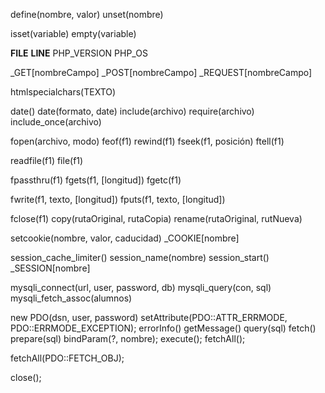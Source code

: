define(nombre, valor)
unset(nombre)

isset(variable)
empty(variable)

__FILE__
__LINE__
PHP_VERSION
PHP_OS

_GET[nombreCampo]
_POST[nombreCampo]
_REQUEST[nombreCampo]

htmlspecialchars(TEXTO)

date()
date(formato, date)
include(archivo)
require(archivo)
include_once(archivo)

fopen(archivo, modo)
feof(f1)
rewind(f1)
fseek(f1, posición)
ftell(f1)

readfile(f1)
file(f1)

fpassthru(f1)
fgets(f1, [longitud])
fgetc(f1)

fwrite(f1, texto, [longitud])
fputs(f1, texto, [longitud])

fclose(f1)
copy(rutaOriginal, rutaCopia)
rename(rutaOriginal, rutNueva)

setcookie(nombre, valor, caducidad)
_COOKIE[nombre]

session_cache_limiter()
session_name(nombre)
session_start()
_SESSION[nombre]

mysqli_connect(url, user, password, db)
mysqli_query(con, sql)
mysqli_fetch_assoc(alumnos)

new PDO(dsn, user, password)
setAttribute(PDO::ATTR_ERRMODE, PDO::ERRMODE_EXCEPTION);
errorInfo()
getMessage()
query(sql)
fetch()
prepare(sql)
bindParam(?, nombre);
execute();
fetchAll();

fetchAll(PDO::FETCH_OBJ);

close();